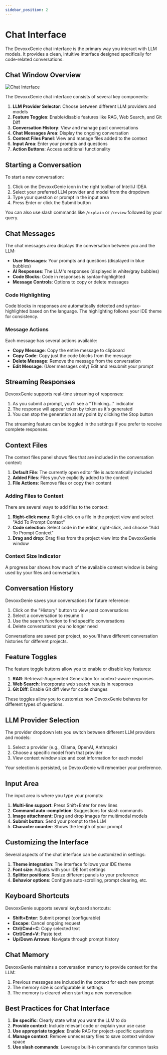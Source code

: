 ```yaml
---
sidebar_position: 2
---
```


# Chat Interface

The DevoxxGenie chat interface is the primary way you interact with LLM models. It provides a clean, intuitive interface designed specifically for code-related conversations.

## Chat Window Overview

![Chat Interface](/img/chat-interface.png)

The DevoxxGenie chat interface consists of several key components:

1. **LLM Provider Selector**: Choose between different LLM providers and models
2. **Feature Toggles**: Enable/disable features like RAG, Web Search, and Git Diff
3. **Conversation History**: View and manage past conversations
4. **Chat Messages Area**: Display the ongoing conversation
5. **Context Files Panel**: View and manage files added to the context
6. **Input Area**: Enter your prompts and questions
7. **Action Buttons**: Access additional functionality

## Starting a Conversation

To start a new conversation:

1. Click on the DevoxxGenie icon in the right toolbar of IntelliJ IDEA
2. Select your preferred LLM provider and model from the dropdown
3. Type your question or prompt in the input area
4. Press Enter or click the Submit button

You can also use slash commands like `/explain` or `/review` followed by your query.

## Chat Messages

The chat messages area displays the conversation between you and the LLM:

- **User Messages**: Your prompts and questions (displayed in blue bubbles)
- **AI Responses**: The LLM's responses (displayed in white/gray bubbles)
- **Code Blocks**: Code in responses is syntax-highlighted
- **Message Controls**: Options to copy or delete messages

### Code Highlighting

Code blocks in responses are automatically detected and syntax-highlighted based on the language. The highlighting follows your IDE theme for consistency.

### Message Actions

Each message has several actions available:

- **Copy Message**: Copy the entire message to clipboard
- **Copy Code**: Copy just the code blocks from the message
- **Delete Message**: Remove the message from the conversation
- **Edit Message**: (User messages only) Edit and resubmit your prompt

## Streaming Responses

DevoxxGenie supports real-time streaming of responses:

1. As you submit a prompt, you'll see a "Thinking..." indicator
2. The response will appear token by token as it's generated
3. You can stop the generation at any point by clicking the Stop button

The streaming feature can be toggled in the settings if you prefer to receive complete responses.

## Context Files

The context files panel shows files that are included in the conversation context:

1. **Default File**: The currently open editor file is automatically included
2. **Added Files**: Files you've explicitly added to the context
3. **File Actions**: Remove files or copy their content

### Adding Files to Context

There are several ways to add files to the context:

1. **Right-click menu**: Right-click on a file in the project view and select "Add To Prompt Context"
2. **Code selection**: Select code in the editor, right-click, and choose "Add To Prompt Context"
3. **Drag and drop**: Drag files from the project view into the DevoxxGenie window

### Context Size Indicator

A progress bar shows how much of the available context window is being used by your files and conversation.

## Conversation History

DevoxxGenie saves your conversations for future reference:

1. Click on the "History" button to view past conversations
2. Select a conversation to resume it
3. Use the search function to find specific conversations
4. Delete conversations you no longer need

Conversations are saved per project, so you'll have different conversation histories for different projects.

## Feature Toggles

The feature toggle buttons allow you to enable or disable key features:

1. **RAG**: Retrieval-Augmented Generation for context-aware responses
2. **Web Search**: Incorporate web search results in responses
3. **Git Diff**: Enable Git diff view for code changes

These toggles allow you to customize how DevoxxGenie behaves for different types of questions.

## LLM Provider Selection

The provider dropdown lets you switch between different LLM providers and models:

1. Select a provider (e.g., Ollama, OpenAI, Anthropic)
2. Choose a specific model from that provider
3. View context window size and cost information for each model

Your selection is persisted, so DevoxxGenie will remember your preference.

## Input Area

The input area is where you type your prompts:

1. **Multi-line support**: Press Shift+Enter for new lines
2. **Command auto-completion**: Suggestions for slash commands
3. **Image attachment**: Drag and drop images for multimodal models
4. **Submit button**: Send your prompt to the LLM
5. **Character counter**: Shows the length of your prompt

## Customizing the Interface

Several aspects of the chat interface can be customized in settings:

1. **Theme integration**: The interface follows your IDE theme
2. **Font size**: Adjusts with your IDE font settings
3. **Splitter positions**: Resize different panels to your preference
4. **Behavior options**: Configure auto-scrolling, prompt clearing, etc.

## Keyboard Shortcuts

DevoxxGenie supports several keyboard shortcuts:

- **Shift+Enter**: Submit prompt (configurable)
- **Escape**: Cancel ongoing request
- **Ctrl/Cmd+C**: Copy selected text
- **Ctrl/Cmd+V**: Paste text
- **Up/Down Arrows**: Navigate through prompt history

## Chat Memory

DevoxxGenie maintains a conversation memory to provide context for the LLM:

1. Previous messages are included in the context for each new prompt
2. The memory size is configurable in settings
3. The memory is cleared when starting a new conversation

## Best Practices for Chat Interface

1. **Be specific**: Clearly state what you want the LLM to do
2. **Provide context**: Include relevant code or explain your use case
3. **Use appropriate toggles**: Enable RAG for project-specific questions
4. **Manage context**: Remove unnecessary files to save context window space
5. **Use slash commands**: Leverage built-in commands for common tasks
